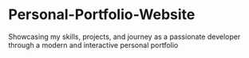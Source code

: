 # Personal-Portfolio-Website
Showcasing my skills, projects, and journey as a passionate developer through a modern and interactive personal portfolio
